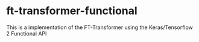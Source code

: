 # ft-transformer-functional
This is a implementation of the FT-Transformer using the Keras/Tensorflow 2 Functional API
